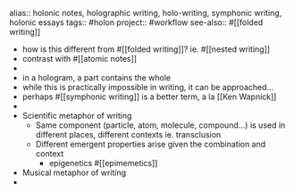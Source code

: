 alias:: holonic notes, holographic writing, holo-writing, symphonic writing, holonic essays
tags:: #holon 
project:: #workflow 
see-also:: #[[folded writing]]

- how is this different from #[[folded writing]]? ie. #[[nested writing]]
- contrast with #[[atomic notes]]
-
- in a hologram, a part contains the whole
- while this is practically impossible in writing, it can be approached...
- perhaps #[[symphonic writing]] is a better term, a la [[Ken Wapnick]]
-
- Scientific metaphor of writing
	- Same component (particle, atom, molecule, compound...) is used in different places, different contexts ie. transclusion
	- Different emergent properties arise given the combination and context
		- epigenetics #[[epimemetics]]
- Musical metaphor of writing
-